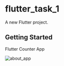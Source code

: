 # flutter_task_1

A new Flutter project.

## Getting Started

 Flutter Counter App
 
 
![about_app](https://github.com/dilshojon216/flutter_bloc_1/blob/master/assets/2022-01-29%2013-53-36.gif)
